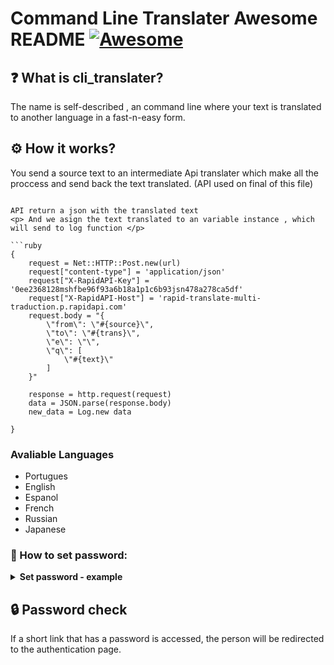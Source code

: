 # Command Line Translater Awesome README [![Awesome](https://cdn.jsdelivr.net/gh/sindresorhus/awesome@d7305f38d29fed78fa85652e3a63e154dd8e8829/media/badge.svg)](https://github.com/sindresorhus/awesome#readme)
## ❓ What is cli_translater?
The name is self-described , an command line where your text is translated to another language in a fast-n-easy form.

## ⚙️ How it works?
You send a source text to an intermediate Api translater which make all the proccess and send back the text translated. (API used on final of this file)
```

API return a json with the translated text
<p> And we asign the text translated to an variable instance , which will send to log function </p>

```ruby
{
    request = Net::HTTP::Post.new(url)
    request["content-type"] = 'application/json'
    request["X-RapidAPI-Key"] = '0ee2368128mshfbe96f93a6b18a1p1c6b93jsn478a278ca5df'
    request["X-RapidAPI-Host"] = 'rapid-translate-multi-traduction.p.rapidapi.com'
    request.body = "{
        \"from\": \"#{source}\",
        \"to\": \"#{trans}\",
        \"e\": \"\",
        \"q\": [
            \"#{text}\"
        ]
    }"

    response = http.request(request)
    data = JSON.parse(response.body)
    new_data = Log.new data

}
```

### Avaliable Languages

- Portugues
- English
- Espanol
- French
- Russian
- Japanese

</details>

### 🔐 How to set password:
<details>
  <summary><b>Set password - example </b></summary>
  
```py
# exemple in Python
import requests

data = {
  "token": "VXaK8WlI89Ya9ptx437ozLAatt2yUJ",
  "password": "mypassword",
  "url": "https://www.youtube.com/watch?v=dQw4w9WgXcQ&ab_channel=RickAstley"
}

response = requests.post(url="https://bitlink.vercel.app/api", data=data)
```

API return a json with the shortened link and the information that was recorded in the API database:

```json
{
"limit":null,
"password":"mypassword",
"short":"https://bitlink.vercel.app/CmnkWwvY",
"url":"https://www.youtube.com/watch?v=dQw4w9WgXcQ&ab_channel=RickAstley"
}
```

</details>

## 🔒 Password check
If a short link that has a password is accessed, the person will be redirected to the authentication page.

